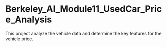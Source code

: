 # Berkeley_AI_Module11_UsedCar_Price_Analysis

This project analyze the vehicle data and determine the key features for the vehicle price.
